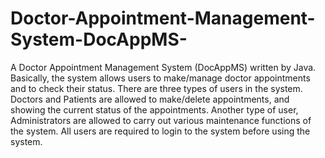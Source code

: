 # Doctor-Appointment-Management-System-DocAppMS-
A Doctor Appointment Management System (DocAppMS) written by Java.
Basically, the system allows users to make/manage doctor appointments and to check their status. 
There are three types of users in the system. 
Doctors and Patients are allowed to make/delete appointments, and showing the current status of the appointments. Another type of user, Administrators are allowed to carry out various maintenance functions of the system. 
All users are required to login to the system before using the system.
